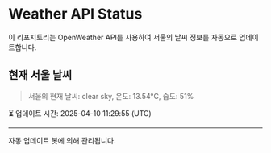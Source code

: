 
# Weather API Status

이 리포지토리는 OpenWeather API를 사용하여 서울의 날씨 정보를 자동으로 업데이트합니다.

## 현재 서울 날씨
> 서울의 현재 날씨: clear sky, 온도: 13.54°C, 습도: 51%

⏳ 업데이트 시간: 2025-04-10 11:29:55 (UTC)

---
자동 업데이트 봇에 의해 관리됩니다.
